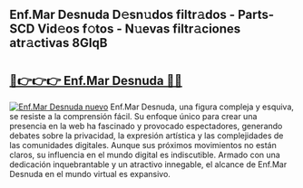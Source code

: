 ## Enf.Mar Desnuda D𝚎sn𝚞dos filtr𝚊dos - Parts-SCD Vid𝚎os f𝚘tos - N𝚞evas filtr𝚊ciones atr𝚊ctivas 8GIqB

# <h2><a href="http://mb3ymh.tromn.icu/?c=Enf.Mar+Desnuda">🔗👉👉👉 Enf.Mar Desnuda 🔗🔗</a></h2>

[![Enf.Mar Desnuda nuevo](https://i.imgur.com/pEAQMta.gif)](http://mb3ymh.tromn.icu/?c=Enf.Mar+Desnuda)
Enf.Mar Desnuda, una figura compleja y esquiva, se resiste a la comprensión fácil. Su enfoque único para crear una presencia en la web ha fascinado y provocado espectadores, generando debates sobre la privacidad, la expresión artística y las complejidades de las comunidades digitales. Aunque sus próximos movimientos no están claros, su influencia en el mundo digital es indiscutible. Armado con una dedicación inquebrantable y un atractivo innegable, el alcance de Enf.Mar Desnuda en el mundo virtual es expansivo.
